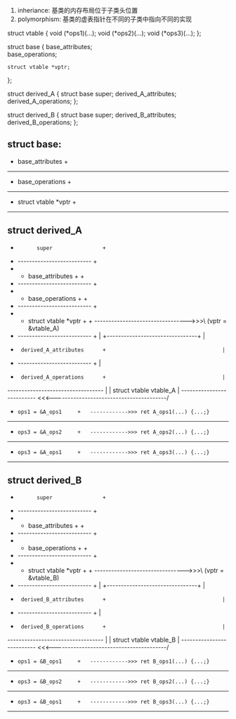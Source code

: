 1. inheriance: 基类的内存布局位于子类头位置
2. polymorphism: 基类的虚表指针在不同的子类中指向不同的实现

struct vtable {
	void (*ops1)(...);
	void (*ops2)(...);
	void (*ops3)(...);
};

struct base {
	base_attributes;	
	base_operations;

	struct vtable *vptr;
};

struct derived_A {
	struct base super;
	derived_A_attributes;
	derived_A_operations;
};

struct derived_B {
	struct base super;
	derived_B_attributes;
	derived_B_operations;
};

struct base:
--------------------------
+   base_attributes      +
--------------------------
+   base_operations      +
--------------------------
+   struct vtable *vptr  +
--------------------------

struct derived_A
----------------------------------
+           super                +
+   --------------------------   +
+   +   base_attributes      +   +
+   --------------------------   +
+   +   base_operations      +   +
+   --------------------------   +
+   +   struct vtable *vptr  +   + --------------------------------->>>\ (vptr = &vtable_A)
+   --------------------------   +                                     |
+--------------------------------+                                     |
+      derived_A_attributes      +                                     |
+   --------------------------   +                                     |
+      derived_A_operations      +                                     |
----------------------------------                                     |
                                                                       |
struct vtable vtable_A                                                 |
--------------------------  <<<----------------------------------------/
+     ops1 = &A_ops1     +   ------------>>> ret A_ops1(...) {...;}
--------------------------
+     ops3 = &A_ops2     +   ------------>>> ret A_ops2(...) {...;} 
--------------------------
+     ops3 = &A_ops1     +   ------------>>> ret A_ops3(...) {...;}
-------------------------- 

struct derived_B
----------------------------------
+           super                +
+   --------------------------   +
+   +   base_attributes      +   +
+   --------------------------   +
+   +   base_operations      +   +
+   --------------------------   +
+   +   struct vtable *vptr  +   +  -------------------------------->>>\ (vptr = &vtable_B)
+   --------------------------   +                                     |
+--------------------------------+                                     |
+      derived_B_attributes      +                                     |
+   --------------------------   +                                     |
+      derived_B_operations      +                                     |
----------------------------------                                     |
                                                                       |
struct vtable vtable_B                                                 |
--------------------------  <<<----------------------------------------/
+     ops1 = &B_ops1     +   ------------>>> ret B_ops1(...) {...;}
--------------------------
+     ops3 = &B_ops2     +   ------------>>> ret B_ops2(...) {...;} 
--------------------------
+     ops3 = &B_ops1     +   ------------>>> ret B_ops3(...) {...;}
-------------------------- 




